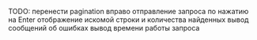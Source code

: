 TODO:
    перенести pagination вправо
    отправление запроса по нажатию на Enter
    отображение искомой строки и количества найденных
    вывод сообщений об ошибках
    вывод времени работы запроса
